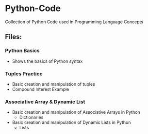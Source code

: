 # Python-Code
Collection of Python Code used in Programming Language Concepts

## Files:
### Python Basics
* Shows the basics of Python syntax

### Tuples Practice
* Basic creation and manipulation of tuples
* Compound Interest Example

### Associative Array & Dynamic List
* Basic creation and manipulation of Associative Arrays in Python
	* Dictionaries
* Basic creation and manipulation of Dynamic Lists in Python
	* Lists
